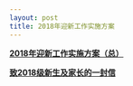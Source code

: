 ```yaml
---
layout: post
title: 2018年迎新工作实施方案
---
```


[**2018年迎新工作实施方案（总）**](https://share.weiyun.com/5BcGYFr)    

[**致2018级新生及家长的一封信**](http://xgc.szai.com/szai/xgdt/8375.jhtml)
